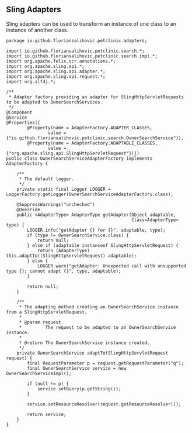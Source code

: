 ## Sling Adapters

Sling adapters can be used to transform an instance of one class to an instance of another class.

    package io.github.floriansalihovic.petclinic.adapters;
    
    import io.github.floriansalihovic.petclinic.search.*;
    import io.github.floriansalihovic.petclinic.search.impl.*;
    import org.apache.felix.scr.annotations.*;
    import org.apache.sling.api.*;
    import org.apache.sling.api.adapter.*;
    import org.apache.sling.api.request.*;
    import org.slf4j.*;
    
    /**
     * Adapter factory providing an adapter for SlingHttpServletRequests to be adapted to OwnerSearchServices
     */
    @Component
    @Service
    @Properties({
            @Property(name = AdapterFactory.ADAPTER_CLASSES,
                    value = {"io.github.floriansalihovic.petclinic.search.OwnerSearchService"}),
            @Property(name = AdapterFactory.ADAPTABLE_CLASSES,
                    value = {"org.apache.sling.api.SlingHttpServletRequest"})})
    public class OwnerSearchServiceAdapterFactory implements AdapterFactory {
    
        /**
         * The default logger.
         */
        private static final Logger LOGGER = LoggerFactory.getLogger(OwnerSearchServiceAdapterFactory.class);
    
        @SuppressWarnings("unchecked")
        @Override
        public <AdapterType> AdapterType getAdapter(Object adaptable,
                                                    Class<AdapterType> type) {
            LOGGER.info("getAdapter {} for {}", adaptable, type);
            if (type != OwnerSearchService.class) {
                return null;
            } else if (adaptable instanceof SlingHttpServletRequest) {
                return (AdapterType) this.adaptTo((SlingHttpServletRequest) adaptable);
            } else {
                LOGGER.warn("getAdapter: Unexpected call with unsupported type {}; cannot adapt {}", type, adaptable);
            }
    
            return null;
        }
    
        /**
         * The adapting method creating an OwnerSearchService instance from a SlingHttpServletRequest.
         *
         * @param request
         *         The request to be adapted to an OwnerSearchService instance.
         *
         * @return The OwnerSearchService instance created.
         */
        private OwnerSearchService adaptTo(SlingHttpServletRequest request) {
            final RequestParameter p = request.getRequestParameter("q");
            final OwnerSearchService service = new OwnerSearchServiceImpl();
    
            if (null != p) {
                service.setQuery(p.getString());
            }
    
            service.setResourceResolver(request.getResourceResolver());
    
            return service;
        }
    }
